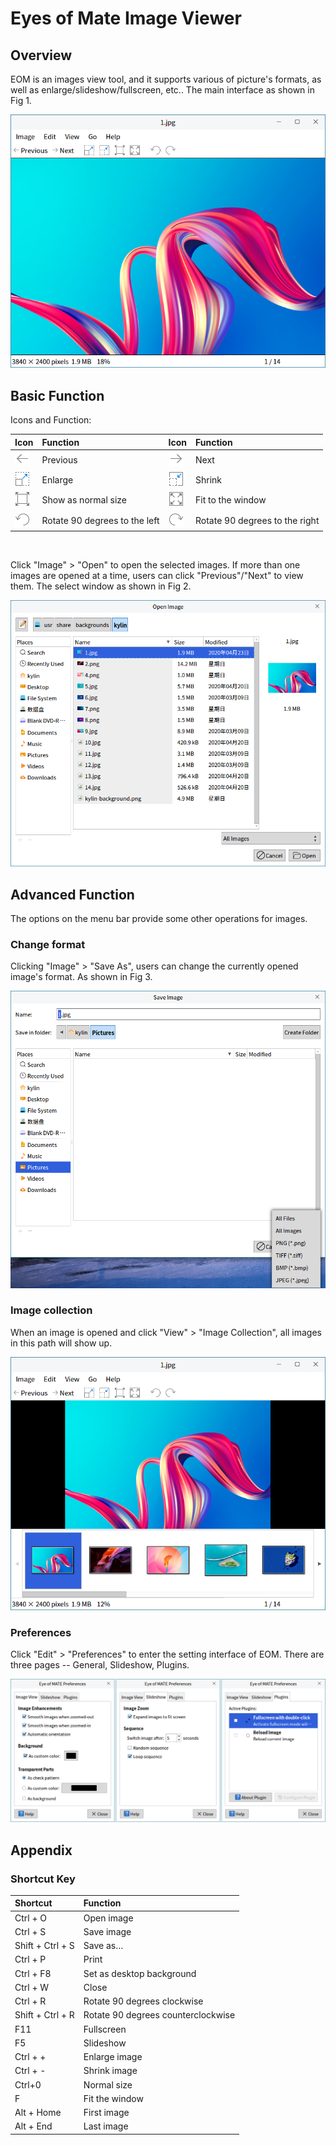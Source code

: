# Eyes of Mate Image Viewer
## Overview
EOM is an images view tool, and it supports various of picture's formats, as well as enlarge/slideshow/fullscreen, etc.. The main interface as shown in Fig 1.

![Fig 1 Eyes of Mate Image Viewer](image/1.png)
<br>

## Basic Function
Icons and Function:

| Icon | Function | Icon | Function |
| :------------ | :------------ | :------------ | :------------ |
|![](image/icon1.png)| Previous |![](image/icon5.png)| Next |
|![](image/icon2.png)| Enlarge |![](image/icon6.png)| Shrink |
|![](image/icon3.png)| Show as normal size |![](image/icon7.png)| Fit to the window |
|![](image/icon4.png)| Rotate 90 degrees to the left |![](image/icon8.png)|Rotate 90 degrees to the right

<br>

Click "Image" > "Open" to open the selected images. If more than one images are opened at a time, users can click "Previous"/"Next" to view them. The select window as shown in Fig 2.

![Fig 2 Open image-big](image/2.png)
<br>

## Advanced Function
The options on the menu bar provide some other operations for images.

### Change format 
Clicking "Image" > "Save As", users can change the currently opened image's format. As shown in Fig 3.

![Fig 3 Save as-big](image/3.png)

### Image collection
When an image is opened and click "View" > "Image Collection", all images in this path will show up.

![Fig 4 Image collection-big](image/4.png)

### Preferences
Click "Edit" > "Preferences" to enter the setting interface of EOM. There are three pages -- General, Slideshow, Plugins.

![Fig 5 Preferences-big](image/5.png)
<br>

## Appendix
### Shortcut Key

| Shortcut | Function |
| :------------ | :------------ |
| Ctrl + O | Open image |
| Ctrl + S | Save image |
| Shift + Ctrl + S | Save as… |
| Ctrl + P | Print |
| Ctrl + F8 | Set as desktop background |
| Ctrl + W | Close |
| Ctrl + R | Rotate 90 degrees clockwise |
| Shift + Ctrl + R | Rotate 90 degrees counterclockwise |
| F11 | Fullscreen |
| F5 | Slideshow |
| Ctrl + + | Enlarge image |
| Ctrl + - | Shrink image |
| Ctrl+0 | Normal size |
| F | Fit the window |
| Alt + Home | First image |
| Alt + End | Last image |

